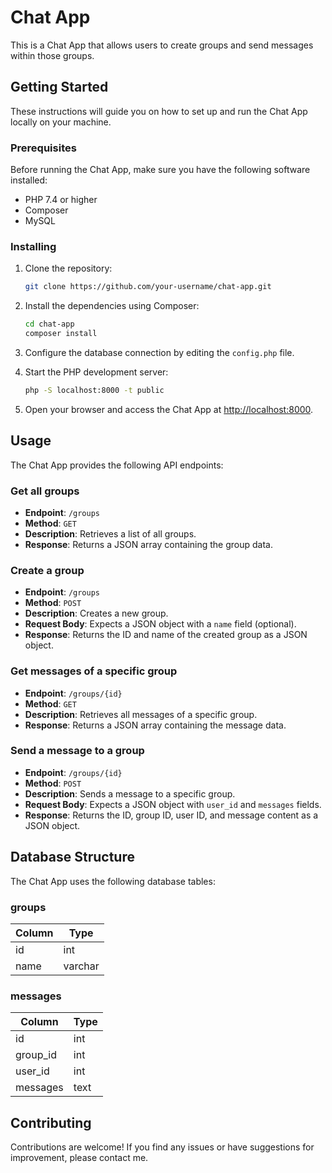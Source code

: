# Chat App

This is a Chat App that allows users to create groups and send messages within those groups.

## Getting Started

These instructions will guide you on how to set up and run the Chat App locally on your machine.

### Prerequisites

Before running the Chat App, make sure you have the following software installed:

- PHP 7.4 or higher
- Composer
- MySQL

### Installing

1. Clone the repository:

   ```bash
   git clone https://github.com/your-username/chat-app.git
   ```

2. Install the dependencies using Composer:

   ```bash
   cd chat-app
   composer install
   ```

3. Configure the database connection by editing the `config.php` file.

4. Start the PHP development server:

   ```bash
   php -S localhost:8000 -t public
   ```

5. Open your browser and access the Chat App at [http://localhost:8000](http://localhost:8000).

## Usage

The Chat App provides the following API endpoints:

### Get all groups

- **Endpoint**: `/groups`
- **Method**: `GET`
- **Description**: Retrieves a list of all groups.
- **Response**: Returns a JSON array containing the group data.

### Create a group

- **Endpoint**: `/groups`
- **Method**: `POST`
- **Description**: Creates a new group.
- **Request Body**: Expects a JSON object with a `name` field (optional).
- **Response**: Returns the ID and name of the created group as a JSON object.

### Get messages of a specific group

- **Endpoint**: `/groups/{id}`
- **Method**: `GET`
- **Description**: Retrieves all messages of a specific group.
- **Response**: Returns a JSON array containing the message data.

### Send a message to a group

- **Endpoint**: `/groups/{id}`
- **Method**: `POST`
- **Description**: Sends a message to a specific group.
- **Request Body**: Expects a JSON object with `user_id` and `messages` fields.
- **Response**: Returns the ID, group ID, user ID, and message content as a JSON object.

## Database Structure

The Chat App uses the following database tables:

### groups

| Column | Type   |
| ------ | ------ |
| id     | int    |
| name   | varchar|

### messages

| Column    | Type   |
| --------- | ------ |
| id        | int    |
| group_id  | int    |
| user_id   | int    |
| messages  | text   |

## Contributing

Contributions are welcome! If you find any issues or have suggestions for improvement, please contact me.
